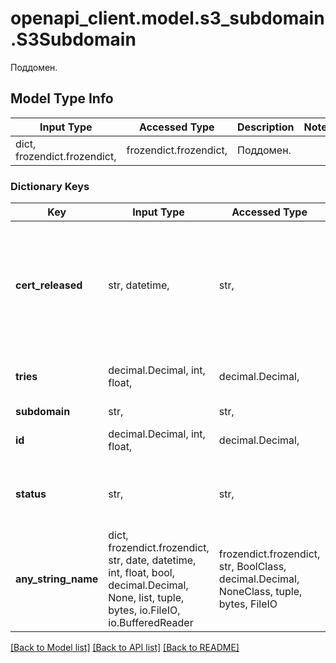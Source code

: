 # openapi_client.model.s3_subdomain.S3Subdomain

Поддомен.

## Model Type Info
Input Type | Accessed Type | Description | Notes
------------ | ------------- | ------------- | -------------
dict, frozendict.frozendict,  | frozendict.frozendict,  | Поддомен. | 

### Dictionary Keys
Key | Input Type | Accessed Type | Description | Notes
------------ | ------------- | ------------- | ------------- | -------------
**cert_released** | str, datetime,  | str,  | Значение времени, указанное в комбинированном формате даты и времени ISO8601, которое представляет, когда был выдан SSL сертификат. | value must conform to RFC-3339 date-time
**tries** | decimal.Decimal, int, float,  | decimal.Decimal,  | Количество попыток перевыпустить SSL сертификат. | 
**subdomain** | str,  | str,  | Поддомен. | 
**id** | decimal.Decimal, int, float,  | decimal.Decimal,  | Уникальный идентификатор поддомена. | 
**status** | str,  | str,  | Поддомен. | must be one of ["ssl_released", "ssl_not_requested", "ssl_re_release_error", ] 
**any_string_name** | dict, frozendict.frozendict, str, date, datetime, int, float, bool, decimal.Decimal, None, list, tuple, bytes, io.FileIO, io.BufferedReader | frozendict.frozendict, str, BoolClass, decimal.Decimal, NoneClass, tuple, bytes, FileIO | any string name can be used but the value must be the correct type | [optional]

[[Back to Model list]](../../README.md#documentation-for-models) [[Back to API list]](../../README.md#documentation-for-api-endpoints) [[Back to README]](../../README.md)

